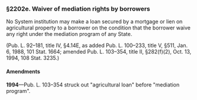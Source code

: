 ### §2202e. Waiver of mediation rights by borrowers ###

No System institution may make a loan secured by a mortgage or lien on agricultural property to a borrower on the condition that the borrower waive any right under the mediation program of any State.

(Pub. L. 92–181, title IV, §4.14E, as added Pub. L. 100–233, title V, §511, Jan. 6, 1988, 101 Stat. 1664; amended Pub. L. 103–354, title II, §282(f)(2), Oct. 13, 1994, 108 Stat. 3235.)

#### Amendments ####

**1994**—Pub. L. 103–354 struck out "agricultural loan" before "mediation program".